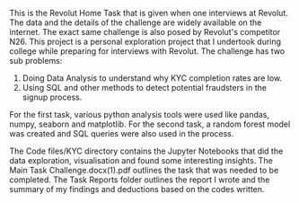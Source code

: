 This is the Revolut Home Task that is given when one interviews at Revolut. The data and the details of the challenge are widely available on the internet. The exact same challenge is also posed by Revolut's competitor N26. This project is a personal exploration project that I undertook during college while preparing for interviews with Revolut.
The challenge has two sub problems:
1. Doing Data Analysis to understand why KYC completion rates are low.
2. Using SQL and other methods to detect potential fraudsters in the signup process.

For the first task, various python analysis tools were used like pandas, numpy, seaborn and matplotlib.
For the second task, a random forest model was created and SQL queries were also used in the process.

The Code files/KYC directory contains the Jupyter Notebooks that did the data exploration, visualisation and found some interesting insights.
The Main Task Challenge.docx(1).pdf outlines the task that was needed to be completed.
The Task Reports folder outlines the report I wrote and the summary of my findings and deductions based on the codes written.
